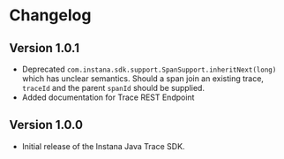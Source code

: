 # Changelog

## Version 1.0.1
* Deprecated
`com.instana.sdk.support.SpanSupport.inheritNext(long)`
which has unclear semantics. Should a span join an existing
trace, `traceId` and the parent `spanId` should be supplied.
* Added documentation for Trace REST Endpoint

## Version 1.0.0
* Initial release of the Instana Java Trace SDK.
